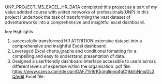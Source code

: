  UNP_PROJECT_MS_EXCEL_HR_DATA
 completed this project as a part of my value addded course with united networks of professionals(UNP).In this project i undertook the task of transforming the vast dataset of adventureworks into a comprehensive and insightful excel dashboard.

 key Highlights
 1) successfully transformed HR ATTRITION extensive dataset into a comprehensive and insightful Excel dashboard.
 2) Leveraged Excel charts,graphs and conditional fomatting for a compelling and easy to understand presentation of data.
 3) Designed a userfriendly dashboard interface accessible to users across different levels of expertise within the organisation.
  pdf file: https://www.canva.com/design/DAF71V8rK5g/gliqng4gCfjkklnNmgDL2Q/edit
  Excel file: 
